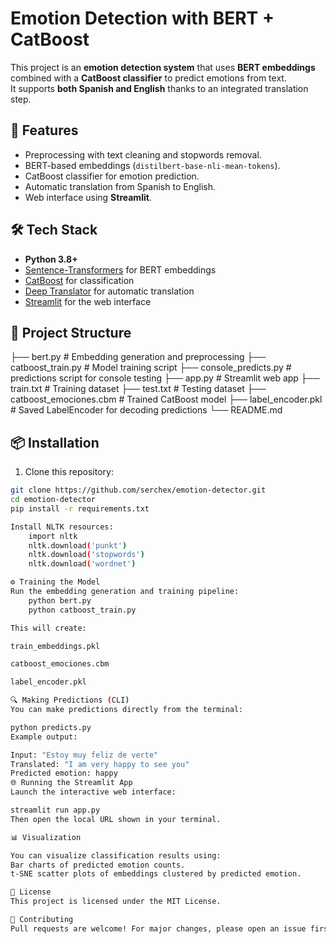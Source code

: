 # Emotion Detection with BERT + CatBoost

This project is an **emotion detection system** that uses **BERT embeddings** combined with a **CatBoost classifier** to predict emotions from text.  
It supports **both Spanish and English** thanks to an integrated translation step.

## 🚀 Features
- Preprocessing with text cleaning and stopwords removal.
- BERT-based embeddings (`distilbert-base-nli-mean-tokens`).
- CatBoost classifier for emotion prediction.
- Automatic translation from Spanish to English.
- Web interface using **Streamlit**.

## 🛠️ Tech Stack
- **Python 3.8+**
- [Sentence-Transformers](https://www.sbert.net/) for BERT embeddings
- [CatBoost](https://catboost.ai/) for classification
- [Deep Translator](https://pypi.org/project/deep-translator/) for automatic translation
- [Streamlit](https://streamlit.io/) for the web interface

## 📂 Project Structure
├── bert.py # Embedding generation and preprocessing
├── catboost_train.py # Model training script
├── console_predicts.py # predictions script for console testing
├── app.py # Streamlit web app
├── train.txt # Training dataset
├── test.txt # Testing dataset
├── catboost_emociones.cbm # Trained CatBoost model
├── label_encoder.pkl # Saved LabelEncoder for decoding predictions
└── README.md


## 📦 Installation
1. Clone this repository:
```bash
git clone https://github.com/serchex/emotion-detector.git
cd emotion-detector
pip install -r requirements.txt

Install NLTK resources:
    import nltk
    nltk.download('punkt')
    nltk.download('stopwords')
    nltk.download('wordnet')

⚙️ Training the Model
Run the embedding generation and training pipeline:
    python bert.py
    python catboost_train.py

This will create:

train_embeddings.pkl

catboost_emociones.cbm

label_encoder.pkl

🔍 Making Predictions (CLI)
You can make predictions directly from the terminal:

python predicts.py
Example output:

Input: "Estoy muy feliz de verte"
Translated: "I am very happy to see you"
Predicted emotion: happy
🌐 Running the Streamlit App
Launch the interactive web interface:

streamlit run app.py
Then open the local URL shown in your terminal.

📊 Visualization

You can visualize classification results using:
Bar charts of predicted emotion counts.
t-SNE scatter plots of embeddings clustered by predicted emotion.

📜 License
This project is licensed under the MIT License.

🤝 Contributing
Pull requests are welcome! For major changes, please open an issue first to discuss your ideas.